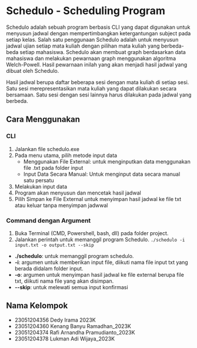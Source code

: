 # Schedulo - Scheduling Program
Schedulo adalah sebuah program berbasis CLI yang dapat digunakan untuk menyusun jadwal dengan mempertimbangkan ketergantungan subject pada setiap kelas. Salah satu penggunaan Schedulo adalah untuk menyusun jadwal ujian setiap mata kuliah dengan pilihan mata kuliah yang berbeda-beda setiap mahasiswa. Schedulo akan membuat graph berdasarkan data mahasiswa dan melakukan pewarnaan graph menggunakan algoritma Welch-Powell. Hasil pewarnaan inilah yang akan menjadi hasil jadwal yang dibuat oleh Schedulo. 

Hasil jadwal berupa daftar beberapa sesi dengan mata kuliah di setiap sesi. Satu sesi merepresentasikan mata kuliah yang dapat dilakukan secara bersamaan. Satu sesi dengan sesi lainnya harus dilakukan pada jadwal yang berbeda.

## Cara Menggunakan
### CLI
1.  Jalankan file schedulo.exe 
2.  Pada menu utama, pilih metode input data
    - Menggunakan File External: untuk menginputkan data menggunakan file .txt pada folder input
    - Input Data Secara Manual: Untuk menginput data secara manual satu persatu
3.  Melakukan input data
4.  Program akan menyusun dan mencetak hasil jadwal
5.  Pilih Simpan ke File External untuk menyimpan hasil jadwal ke file txt atau keluar tanpa menyimpan jadwwal

### Command dengan Argument
1. Buka Terminal (CMD, Powershell, bash, dll) pada folder project.
2. Jalankan perintah untuk memanggil program Schedulo.
```./schedulo -i input.txt -o output.txt --skip```
  - **./schedulo**: untuk memanggil program schedulo.
  - **-i**: argumen untuk memberikan input file, diikuti nama file input txt yang berada didalam folder input.
  - **-o**: argumen untuk menyimpan hasil jadwal ke file external berupa file txt, diikuti nama file yang akan disimpan.
  - **--skip**: untuk melewati semua input konfirmasi

## Nama Kelompok
- 23051204356 Dedy Irama 2023K
- 23051204360 Kenang Banyu Ramadhan_2023K
- 23051204374 Rafi Arnandha Pramudianto_2023K
- 23051204378 Lukman Adi Wijaya_2023K
